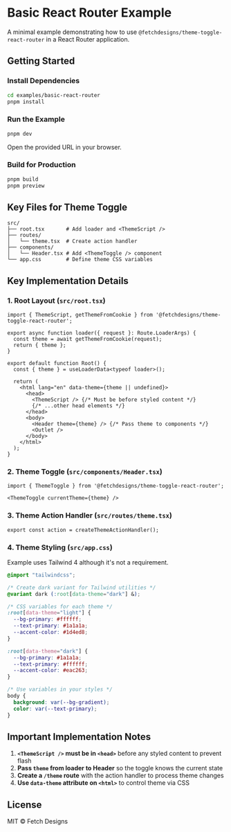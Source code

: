 # Basic React Router Example

A minimal example demonstrating how to use `@fetchdesigns/theme-toggle-react-router` in a React Router application.

## Getting Started

### Install Dependencies

```bash
cd examples/basic-react-router
pnpm install
```

### Run the Example

```bash
pnpm dev
```

Open the provided URL in your browser.

### Build for Production

```bash
pnpm build
pnpm preview
```

## Key Files for Theme Toggle

```
src/
├── root.tsx       # Add loader and <ThemeScript />
├── routes/
│   └── theme.tsx  # Create action handler
├── components/
│   └── Header.tsx # Add <ThemeToggle /> component
└── app.css        # Define theme CSS variables
```

## Key Implementation Details

### 1. Root Layout (`src/root.tsx`)

```tsx
import { ThemeScript, getThemeFromCookie } from '@fetchdesigns/theme-toggle-react-router';

export async function loader({ request }: Route.LoaderArgs) {
  const theme = await getThemeFromCookie(request);
  return { theme };
}

export default function Root() {
  const { theme } = useLoaderData<typeof loader>();
  
  return (
    <html lang="en" data-theme={theme || undefined}>
      <head>
        <ThemeScript /> {/* Must be before styled content */}
        {/* ...other head elements */}
      </head>
      <body>
        <Header theme={theme} /> {/* Pass theme to components */}
        <Outlet />
      </body>
    </html>
  );
}
```

### 2. Theme Toggle (`src/components/Header.tsx`)

```tsx
import { ThemeToggle } from '@fetchdesigns/theme-toggle-react-router';

<ThemeToggle currentTheme={theme} />
```

### 3. Theme Action Handler (`src/routes/theme.tsx`)

```tsx
export const action = createThemeActionHandler();
```

### 4. Theme Styling (`src/app.css`)
Example uses Tailwind 4 although it's not a requirement.

```css
@import "tailwindcss";

/* Create dark variant for Tailwind utilities */
@variant dark (:root[data-theme="dark"] &);

/* CSS variables for each theme */
:root[data-theme="light"] {
  --bg-primary: #ffffff;
  --text-primary: #1a1a1a;
  --accent-color: #1d4ed8;
}

:root[data-theme="dark"] {
  --bg-primary: #1a1a1a;
  --text-primary: #ffffff;
  --accent-color: #eac263;
}

/* Use variables in your styles */
body {
  background: var(--bg-gradient);
  color: var(--text-primary);
}
```

## Important Implementation Notes

1. **`<ThemeScript />` must be in `<head>`** before any styled content to prevent flash
2. **Pass `theme` from loader to Header** so the toggle knows the current state
3. **Create a `/theme` route** with the action handler to process theme changes
4. **Use `data-theme` attribute on `<html>`** to control theme via CSS

## License

MIT © Fetch Designs

